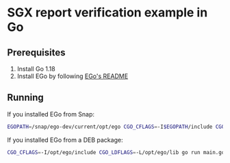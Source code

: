 # SGX report verification example in Go

## Prerequisites

1. Install Go 1.18
2. Install EGo by following [EGo's README](https://github.com/edgelesssys/ego)

## Running

If you installed EGo from Snap:

```bash
EGOPATH=/snap/ego-dev/current/opt/ego CGO_CFLAGS=-I$EGOPATH/include CGO_LDFLAGS=-L$EGOPATH/lib go run main.go
```

If you installed EGo from a DEB package:
```bash
CGO_CFLAGS=-I/opt/ego/include CGO_LDFLAGS=-L/opt/ego/lib go run main.go
```

